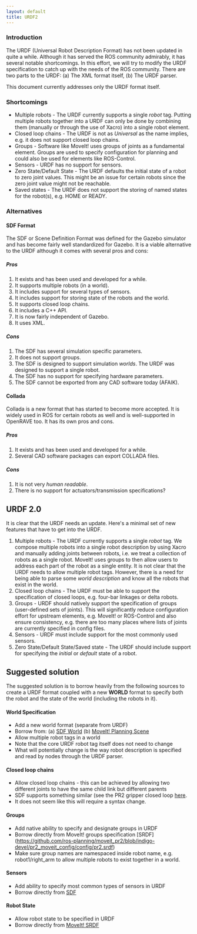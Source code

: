 ```yaml
---
layout: default
title: URDF2
---
```

### Introduction
The URDF (Universal Robot Description Format) has not been updated in quite a while. Although it has served the ROS community admirably, it has several notable shortcomings. In this effort, we will try to modify the URDF specification to catch up with the needs of the ROS community. There are two parts to the URDF: (a) The XML format itself, (b) The URDF parser.

This document currently addresses only the URDF format itself. 

### Shortcomings
* Multiple robots - The URDF currently supports a single _robot_ tag. Putting multiple robots together into a URDF can only be done by combining them (manually or through the use of Xacro) into a single robot element. 
* Closed loop chains - The URDF is not as _Universal_ as the name implies, e.g. it does not support closed loop chains. 
* Groups - Software like MoveIt! uses groups of joints as a fundamental element. Groups are used to specify configuration for planning and could also be used for elements like ROS-Control.
* Sensors - URDF has no support for sensors. 
* Zero State/Default State - The URDF defaults the initial state of a robot to zero joint values. This might be an issue for certain robots since the zero joint value might not be reachable. 
* Saved states - The URDF does not support the storing of named states for the robot(s), e.g. HOME or READY.

### Alternatives

#### SDF Format 
The SDF or Scene Definition Format was defined for the Gazebo simulator and has become fairly well standardized for Gazebo. It is a viable alternative to the URDF although it comes with several pros and cons:

##### Pros 
1. It exists and has been used and developed for a while. 
1. It supports multiple robots (in a world).
1. It includes support for several types of sensors.
1. It includes support for storing state of the robots and the world.
1. It supports closed loop chains.
1. It includes a C++ API.
1. It is now fairly independent of Gazebo. 
1. It uses XML.

##### Cons
1. The SDF has several simulation specific parameters.
1. It does not support groups. 
1. The SDF is designed to support simulation _worlds_. The URDF was designed to support a single robot. 
1. The SDF has no support for specifying hardware parameters. 
1. The SDF cannot be exported from any CAD software today (AFAIK). 

#### Collada
Collada is a new format that has started to become more accepted. It is widely used in ROS for certain robots as well and is well-supported in OpenRAVE too. It has its own pros and cons. 

##### Pros
1. It exists and has been used and developed for a while. 
1. Several CAD software packages can export COLLADA files. 

##### Cons
1. It is not very _human readable_. 
1. There is no support for actuators/transmission specifications?

## URDF 2.0

It is clear that the URDF needs an update. Here's a minimal set of new features that have to get into the URDF. 

1. Multiple robots - The URDF currently supports a single _robot_ tag. We compose multiple robots into a single robot description by using Xacro and manually adding joints between robots, i.e. we treat a collection of robots as a single robot. MoveIt! uses groups to then allow users to address each part of the robot as a single entity. It is not clear that the URDF needs to allow multiple robot tags. However, there is a need for being able to parse some _world description_ and know all the robots that exist in the world. 
1. Closed loop chains - The URDF must be able to support the specification of closed loops, e.g. four-bar linkages or delta robots. 
1. Groups - URDF should natively support the specification of groups (user-defined sets of joints). This will significantly reduce configuration effort for upstream elements, e.g. MoveIt! or ROS-Control and also ensure consistency, e.g. there are too many places where lists of joints are currently specified in config files. 
1. Sensors - URDF must include support for the most commonly used sensors. 
1. Zero State/Default State/Saved state - The URDF should include support for specifying the _initial_ or _default_ state of a robot.  

## Suggested solution

The suggested solution is to borrow heavily from the following sources to create a URDF format coupled with a new __WORLD__ format to specify both the robot and the state of the world (including the robots in it). 

#### World Specification
* Add a new world format (separate from URDF)
* Borrow from: (a) [SDF World](http://sdformat.org/spec?ver=1.5&elem=world) (b) [MoveIt! Planning Scene](https://github.com/ros-planning/moveit_msgs/blob/indigo-devel/msg/PlanningScene.msg)
* Allow multiple robot tags in a world
* Note that the core URDF robot tag itself does not need to change
* What will potentially change is the way robot description is specified and read by nodes through the URDF parser.

#### Closed loop chains
* Allow closed loop chains - this can be achieved by allowing two different joints to have the same child link but different parents
* SDF supports something similar (see the PR2 gripper closed loop [here](https://bitbucket.org/osrf/gazebo_models/src/68989fe22ddc430909763eace37d45a4a4936e25/pr2_gripper/model.sdf?at=default).
* It does not seem like this will require a syntax change. 

#### Groups
* Add native ability to specify and designate groups in URDF
* Borrow directly from MoveIt! groups specification [SRDF] (https://github.com/ros-planning/moveit_pr2/blob/indigo-devel/pr2_moveit_config/config/pr2.srdf)
* Make sure group names are namespaced inside robot name, e.g. robot1/right_arm to allow multiple robots to exist together in a world.

#### Sensors
* Add ability to specify most common types of sensors in URDF
* Borrow directly from [SDF](http://sdformat.org/spec?ver=1.5&elem=sensor)

#### Robot State
* Allow robot state to be specified in URDF
* Borrow directly from [MoveIt! SRDF](https://github.com/ros-planning/moveit_pr2/blob/indigo-devel/pr2_moveit_config/config/pr2.srdf)
